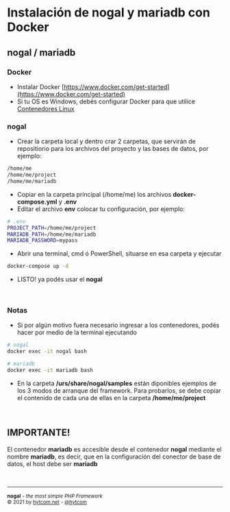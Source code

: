 # Instalación de nogal y mariadb con Docker
## nogal / mariadb

### Docker
- Instalar Docker [https://www.docker.com/get-started](https://www.docker.com/get-started)
- Si tu OS es Windows, debés configurar Docker para que utilice [Contenedores Linux](https://docs.docker.com/docker-for-windows/#switch-between-windows-and-linux-containers)

### nogal
- Crear la carpeta local y dentro crar 2 carpetas, que servirán de repositiorio para los archivos del proyecto y las bases de datos, por ejemplo:
```bash
/home/me
/home/me/project
/home/me/mariadb
```
- Copiar en la carpeta principal (/home/me) los archivos **docker-compose.yml** y **.env**
- Editar el archivo **env** colocar tu configuración, por ejemplo:
```bash
# .env
PROJECT_PATH=/home/me/project
MARIADB_PATH=/home/me/mariadb
MARIADB_PASSWORD=mypass
```
- Abrir una terminal, cmd ó PowerShell, situarse en esa carpeta y ejecutar
```bash
docker-compose up -d
```
- LISTO! ya podés usar el **nogal**  

&nbsp;

### Notas
- Si por algún motivo fuera necesario ingresar a los contenedores, podés hacer por medio de la terminal ejecutando
```bash
# nogal
docker exec -it nogal bash

# mariadb
docker exec -it mariadb bash
```
- En la carpeta **/urs/share/nogal/samples** están diponibles ejemplos de los 3 modos de arranque del framework. Para probarlos, se debe copiar el contenido de cada una de ellas en la carpeta **/home/me/project**  

&nbsp;

## IMPORTANTE!
El contenedor **mariadb** es accesible desde el contenedor **nogal** mediante el nombre **mariadb**, es decir, que en la configuración del conector de base de datos, el host debe ser **mariadb**

&nbsp;
___
<sub><b>nogal</b> - <em>the most simple PHP Framework</em></sub><br />
<sup>&copy; 2021 by <a href="https://hytcom.net">hytcom.net</a> - <a href="https://github.com/hytcom">@hytcom</a></sup><br />
